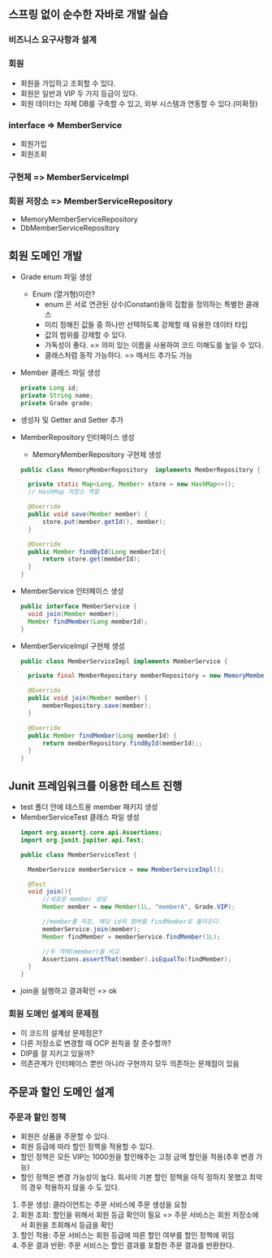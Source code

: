 ## 스프링 없이 순수한 자바로 개발 실습


### 비즈니스 요구사항과 설계
### 회원
- 회원을 가입하고 조회할 수 있다.
- 회원은 일반과 VIP 두 가지 등급이 있다.
- 회원 데이터는 자체 DB를 구축할 수 있고, 외부 시스템과 연동할 수 있다.(미확정)

### interface => MemberService
- 회원가입
- 회원조회

### 구현체 => MemberServiceImpl

### 회원 저장소 => MemberServiceRepository
- MemoryMemberServiceRepository
- DbMemberServiceRepository


## 회원 도메인 개발
- Grade enum 파일 생성
  - Enum (열거형)이란?
    - enum 은 서로 연관된 상수(Constant)들의 집합을 정의하는 특별한 클래스
    - 미리 정해진 값들 중 하나만 선택하도록 강제할 때 유용한 데이터 타입
    - 값의 범위를 강제할 수 있다.
    - 가독성이 좋다. => 의미 있는 이름을 사용하여 코드 이해도를 높일 수 있다.
    - 클래스처럼 동작 가능하다. => 메서드 추가도 가능
  
- Member 클래스 파일 생성
  ```java
  private Long id;
  private String name;
  private Grade grade;
  ```
- 생성자 및 Getter and Setter 추가
- MemberRepository 인터페이스 생성
  - MemoryMemberRepository 구현체 생성
  ```java
  public class MemoryMemberRepository  implements MemberRepository {

    private static Map<Long, Member> store = new HashMap<>();
    // HashMap 저장소 역할

    @Override
    public void save(Member member) {
        store.put(member.getId(), member);
    }

    @Override
    public Member findById(Long memberId){
        return store.get(memberId);
    }
  }
  ```
- MemberService 인터페이스 생성
  ```java
  public interface MemberService {
    void join(Member member);
    Member findMember(Long memberId);
  }
  ```
- MemberServiceImpl 구현체 생성
  ```java
  public class MemberServiceImpl implements MemberService {

    private final MemberRepository memberRepository = new MemoryMemberRepository();

    @Override
    public void join(Member member) {
        memberRepository.save(member);
    }

    @Override
    public Member findMember(Long memberId) {
        return memberRepository.findById(memberId);;
    }
  }
  ```
  
## Junit 프레임워크를 이용한 테스트 진행
- test 폴더 안에 테스트용 member 패키지 생성
- MemberServiceTest 클래스 파일 생성
  ```java
  import org.assertj.core.api.Assertions;
  import org.junit.jupiter.api.Test;

  public class MemberServiceTest {

    MemberService memberService = new MemberServiceImpl();

    @Test
    void join(){
        //새로운 member 생성
        Member member = new Member(1L, "memberA", Grade.VIP);

        //member를 저장, 해당 id의 멤버를 findMember로 불러온다.
        memberService.join(member);
        Member findMember = memberService.findMember(1L);

        //두 객체(member)를 비교 
        Assertions.assertThat(member).isEqualTo(findMember);
    }
  }
  ```
- join을 실행하고 결과확인 => ok 

### 회원 도메인 설계의 문제점

- 이 코드의 설계상 문제점은?
- 다른 저장소로 변경할 때 OCP 원칙을 잘 준수할까?
- DIP를 잘 지키고 있을까?
- 의존관계가 인터페이스 뿐만 아니라 구현까지 모두 의존하는 문제점이 있음
  


## 주문과 할인 도메인 설계

### 주문과 할인 정책

- 회원은 상품을 주문할 수 있다.
- 회원 등급에 따라 할인 정책을 적용할 수 있다.
- 할인 정책은 모든 VIP는 1000원을 할인해주는 고정 금액 할인을 적용(추후 변경 가능)
- 할인 정책은 변경 가능성이 높다. 회사의 기본 할인 정책을 아직 정하지 못했고 최악의 경우 적용하지 않을 수 도 있다.

1. 주문 생성: 클라이언트는 주문 서비스에 주문 생성을 요청
2. 회원 조회: 할인을 위해서 회원 등급 확인이 필요 => 주문 서비스는 회원 저장소에서 회원을 조회해서 등급을 확인
3. 할인 적용: 주문 서비스는 회원 등급에 따른 할인 여부를 할인 정책에 위임
4. 주문 결과 반환: 주문 서비스는 할인 결과를 포함한 주문 결과를 반환한다.